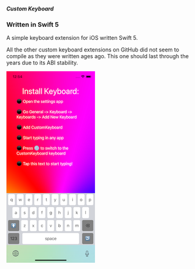 ##### Custom Keyboard
### Written in Swift 5

A simple keyboard extension for iOS  written Swift 5. 

All the other custom keyboard extensions on GitHub did not seem to compile as they were written ages ago. This one should last through the years due to its ABI stability. 


![Screenshot](storeAssets/screenshot.png)


